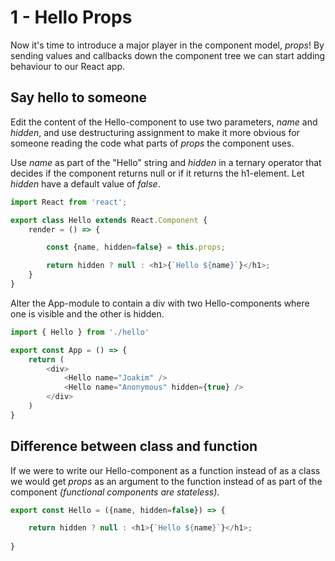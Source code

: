 # 1 - Hello Props

Now it's time to introduce a major player in the component model, *props*! By sending values and callbacks down the component tree we can start adding behaviour to our React app.

## Say hello to someone

Edit the content of the Hello-component to use two parameters, *name* and *hidden*, and use destructuring assignment to make it more obvious for someone reading the code what parts of *props* the component uses.

Use *name* as part of the "Hello" string and *hidden* in a ternary operator that decides if the component returns null or if it returns the h1-element. Let *hidden* have a default value of *false*.

```javascript
import React from 'react';

export class Hello extends React.Component {
    render = () => {

        const {name, hidden=false} = this.props;

        return hidden ? null : <h1>{`Hello ${name}`}</h1>;
    }
}
```

Alter the App-module to contain a div with two Hello-components where one is visible and the other is hidden.

```javascript
import { Hello } from './hello'

export const App = () => {
    return (
        <div>
            <Hello name="Joakim" />
            <Hello name="Anonymous" hidden={true} />
        </div>
    )
}
```

## Difference between class and function

If we were to write our Hello-component as a function instead of as a class we would get *props* as an argument to the function instead of as part of the component *(functional components are stateless)*.

```javascript
export const Hello = ({name, hidden=false}) => {

    return hidden ? null : <h1>{`Hello ${name}`}</h1>;
    
}
```